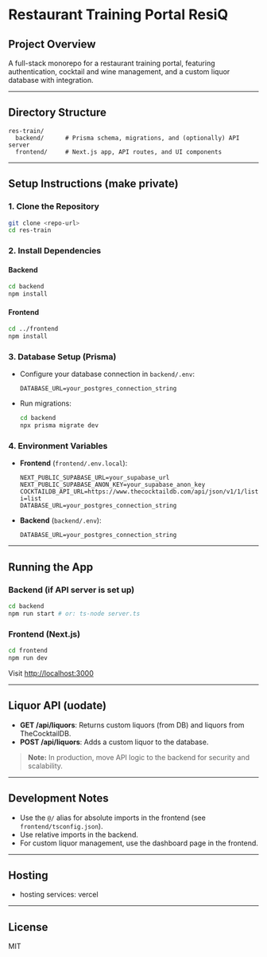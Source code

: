 # Restaurant Training Portal ResiQ

## Project Overview
A full-stack monorepo for a restaurant training portal, featuring authentication, cocktail and wine management, and a custom liquor database with integration.

---

## Directory Structure
```
res-train/
  backend/      # Prisma schema, migrations, and (optionally) API server
  frontend/     # Next.js app, API routes, and UI components
```

---

## Setup Instructions (make private)

### 1. Clone the Repository
```sh
git clone <repo-url>
cd res-train
```

### 2. Install Dependencies
#### Backend
```sh
cd backend
npm install
```
#### Frontend
```sh
cd ../frontend
npm install
```

### 3. Database Setup (Prisma)
- Configure your database connection in `backend/.env`:
  ```
  DATABASE_URL=your_postgres_connection_string
  ```
- Run migrations:
  ```sh
  cd backend
  npx prisma migrate dev
  ```

### 4. Environment Variables
- **Frontend** (`frontend/.env.local`):
  ```
  NEXT_PUBLIC_SUPABASE_URL=your_supabase_url
  NEXT_PUBLIC_SUPABASE_ANON_KEY=your_supabase_anon_key
  COCKTAILDB_API_URL=https://www.thecocktaildb.com/api/json/v1/1/list.php?i=list
  DATABASE_URL=your_postgres_connection_string
  ```
- **Backend** (`backend/.env`):
  ```
  DATABASE_URL=your_postgres_connection_string
  ```

---

## Running the App

### Backend (if API server is set up)
```sh
cd backend
npm run start # or: ts-node server.ts
```

### Frontend (Next.js)
```sh
cd frontend
npm run dev
```
Visit [http://localhost:3000](http://localhost:3000)

---

## Liquor API (uodate)
- **GET /api/liquors**: Returns custom liquors (from DB) and liquors from TheCocktailDB.
- **POST /api/liquors**: Adds a custom liquor to the database.

> **Note:** In production, move API logic to the backend for security and scalability.

---

## Development Notes
- Use the `@/` alias for absolute imports in the frontend (see `frontend/tsconfig.json`).
- Use relative imports in the backend.
- For custom liquor management, use the dashboard page in the frontend.

---

## Hosting

- hosting services: vercel

---

## License
MIT 
